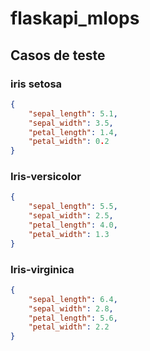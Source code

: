 # flaskapi_mlops
## Casos de teste
### iris setosa

``` json
{
    "sepal_length": 5.1,
    "sepal_width": 3.5,
    "petal_length": 1.4,
    "petal_width": 0.2
}
```

### Iris-versicolor
``` json
{
    "sepal_length": 5.5,
    "sepal_width": 2.5,
    "petal_length": 4.0,
    "petal_width": 1.3
}
```

### Iris-virginica
``` json
{
    "sepal_length": 6.4,
    "sepal_width": 2.8,
    "petal_length": 5.6,
    "petal_width": 2.2
}
```
